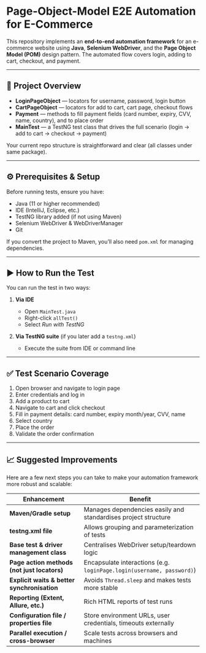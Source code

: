 # Page-Object-Model E2E Automation for E-Commerce

This repository implements an **end-to-end automation framework** for an e-commerce website using **Java**, **Selenium WebDriver**, and the **Page Object Model (POM)** design pattern. The automated flow covers login, adding to cart, checkout, and payment.

---

## 🧩 Project Overview

- **LoginPageObject** — locators for username, password, login button  
- **CartPageObject** — locators for add to cart, cart page, checkout flows  
- **Payment** — methods to fill payment fields (card number, expiry, CVV, name, country), and to place order  
- **MainTest** — a TestNG test class that drives the full scenario (login → add to cart → checkout → payment)  

Your current repo structure is straightforward and clear (all classes under same package).  

---

## ⚙️ Prerequisites & Setup

Before running tests, ensure you have:

- Java (11 or higher recommended)  
- IDE (IntelliJ, Eclipse, etc.)  
- TestNG library added (if not using Maven)  
- Selenium WebDriver & WebDriverManager  
- Git  

If you convert the project to Maven, you’ll also need `pom.xml` for managing dependencies.

---

## ▶️ How to Run the Test

You can run the test in two ways:

1. **Via IDE**  
   - Open `MainTest.java`  
   - Right-click `allTest()`  
   - Select *Run with TestNG*

2. **Via TestNG suite** (if you later add a `testng.xml`)  
   - Execute the suite from IDE or command line  

---

## ✅ Test Scenario Coverage

1. Open browser and navigate to login page  
2. Enter credentials and log in  
3. Add a product to cart  
4. Navigate to cart and click checkout  
5. Fill in payment details: card number, expiry month/year, CVV, name  
6. Select country  
7. Place the order  
8. Validate the order confirmation  

---

## 📈 Suggested Improvements

Here are a few next steps you can take to make your automation framework more robust and scalable:

| Enhancement | Benefit |
|-------------|---------|
| **Maven/Gradle setup** | Manages dependencies easily and standardises project structure |
| **testng.xml file** | Allows grouping and parameterization of tests |
| **Base test & driver management class** | Centralises WebDriver setup/teardown logic |
| **Page action methods (not just locators)** | Encapsulate interactions (e.g. `loginPage.login(username, password)`) |
| **Explicit waits & better synchronisation** | Avoids `Thread.sleep` and makes tests more stable |
| **Reporting (Extent, Allure, etc.)** | Rich HTML reports of test runs |
| **Configuration file / properties file** | Store environment URLs, user credentials, timeouts externally |
| **Parallel execution / cross-browser** | Scale tests across browsers and machines |
